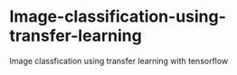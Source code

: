 # Image-classification-using-transfer-learning
Image classfication using transfer learning with tensorflow
